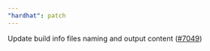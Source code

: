 ```yaml
---
"hardhat": patch
---
```


Update build info files naming and output content ([#7049](https://github.com/NomicFoundation/hardhat/issues/7049))
